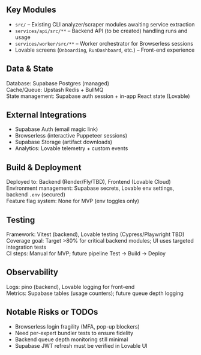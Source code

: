 ## Key Modules
- `src/` – Existing CLI analyzer/scraper modules awaiting service extraction  
- `services/api/src/**` – Backend API (to be created) handling runs and usage  
- `services/worker/src/**` – Worker orchestrator for Browserless sessions  
- Lovable screens (`Onboarding`, `RunDashboard`, etc.) – Front-end experience

## Data & State
Database: Supabase Postgres (managed)  
Cache/Queue: Upstash Redis + BullMQ  
State management: Supabase auth session + in-app React state (Lovable)  

## External Integrations
- Supabase Auth (email magic link)  
- Browserless (interactive Puppeteer sessions)  
- Supabase Storage (artifact downloads)  
- Analytics: Lovable telemetry + custom events

## Build & Deployment
Deployed to: Backend (Render/Fly/TBD), Frontend (Lovable Cloud)  
Environment management: Supabase secrets, Lovable env settings, backend `.env` (secured)  
Feature flag system: None for MVP (env toggles only)  

## Testing
Framework: Vitest (backend), Lovable testing (Cypress/Playwright TBD)  
Coverage goal: Target >80% for critical backend modules; UI uses targeted integration tests  
CI steps: Manual for MVP; future pipeline Test → Build → Deploy  

## Observability
Logs: pino (backend), Lovable logging for front-end  
Metrics: Supabase tables (usage counters); future queue depth logging  

## Notable Risks or TODOs
- Browserless login fragility (MFA, pop-up blockers)  
- Need per-expert bundler tests to ensure fidelity  
- Backend queue depth monitoring still minimal  
- Supabase JWT refresh must be verified in Lovable UI
